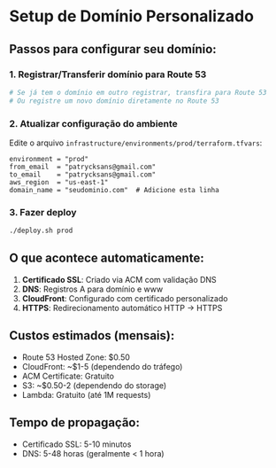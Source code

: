 # Setup de Domínio Personalizado

## Passos para configurar seu domínio:

### 1. Registrar/Transferir domínio para Route 53
```bash
# Se já tem o domínio em outro registrar, transfira para Route 53
# Ou registre um novo domínio diretamente no Route 53
```

### 2. Atualizar configuração do ambiente
Edite o arquivo `infrastructure/environments/prod/terraform.tfvars`:
```hcl
environment = "prod"
from_email  = "patrycksans@gmail.com"
to_email    = "patrycksans@gmail.com"
aws_region  = "us-east-1"
domain_name = "seudominio.com"  # Adicione esta linha
```

### 3. Fazer deploy
```bash
./deploy.sh prod
```

## O que acontece automaticamente:

1. **Certificado SSL**: Criado via ACM com validação DNS
2. **DNS**: Registros A para domínio e www
3. **CloudFront**: Configurado com certificado personalizado
4. **HTTPS**: Redirecionamento automático HTTP → HTTPS

## Custos estimados (mensais):
- Route 53 Hosted Zone: $0.50
- CloudFront: ~$1-5 (dependendo do tráfego)
- ACM Certificate: Gratuito
- S3: ~$0.50-2 (dependendo do storage)
- Lambda: Gratuito (até 1M requests)

## Tempo de propagação:
- Certificado SSL: 5-10 minutos
- DNS: 5-48 horas (geralmente < 1 hora)
